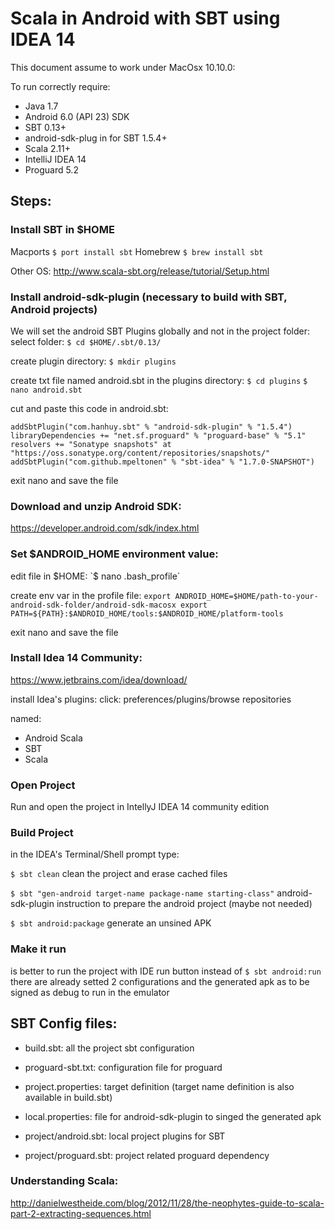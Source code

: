 
# Scala in Android with SBT using IDEA 14

This document assume to work under MacOsx 10.10.0:

To run correctly require:
 - Java 1.7
 - Android 6.0 (API 23) SDK
 - SBT 0.13+
 - android-sdk-plug in for SBT 1.5.4+
 - Scala 2.11+
 - IntelliJ IDEA 14
 - Proguard 5.2


## Steps:
### Install SBT in $HOME
Macports `$ port install sbt`
Homebrew `$ brew install sbt`

Other OS: http://www.scala-sbt.org/release/tutorial/Setup.html

### Install android-sdk-plugin (necessary to build with SBT, Android projects)

We will set the android SBT Plugins globally and not in the project folder:
select folder:
`$ cd $HOME/.sbt/0.13/`

create plugin directory:
`$ mkdir plugins`

create txt file named android.sbt in the plugins directory:
`$ cd plugins`
`$ nano android.sbt`

cut and paste this code in android.sbt:

`addSbtPlugin("com.hanhuy.sbt" % "android-sdk-plugin" % "1.5.4")
libraryDependencies += "net.sf.proguard" % "proguard-base" % "5.1"
resolvers += "Sonatype snapshots" at "https://oss.sonatype.org/content/repositories/snapshots/"
addSbtPlugin("com.github.mpeltonen" % "sbt-idea" % "1.7.0-SNAPSHOT")`

exit nano and save the file

### Download and unzip Android SDK:

https://developer.android.com/sdk/index.html

### Set $ANDROID_HOME environment value:
edit file in $HOME:
`$ nano .bash_profile`

create env var in the profile file:
`export ANDROID_HOME=$HOME/path-to-your-android-sdk-folder/android-sdk-macosx
export PATH=${PATH}:$ANDROID_HOME/tools:$ANDROID_HOME/platform-tools`

exit nano and save the file

### Install Idea 14 Community:
https://www.jetbrains.com/idea/download/

install Idea's plugins:
click: preferences/plugins/browse repositories

named:
- Android Scala
- SBT
- Scala

### Open Project
Run and open the project in IntellyJ IDEA 14 community edition

### Build Project
in the IDEA's Terminal/Shell prompt type:

`$ sbt clean`
clean the project and erase cached files

`$ sbt "gen-android target-name package-name starting-class"`
android-sdk-plugin instruction to prepare the android project (maybe not needed)

`$ sbt android:package`
generate an unsined APK

### Make it run
is better to run the project with IDE run button
instead of `$ sbt android:run`
there are already setted 2 configurations and the generated apk as to be signed as debug to run in the emulator

## SBT Config files:

- build.sbt: all the project sbt configuration
- proguard-sbt.txt: configuration file for proguard
- project.properties: target definition (target name definition is also available in build.sbt)
- local.properties: file for android-sdk-plugin to singed the generated apk

- project/android.sbt: local project plugins for SBT
- project/proguard.sbt: project related proguard dependency

### Understanding Scala:
http://danielwestheide.com/blog/2012/11/28/the-neophytes-guide-to-scala-part-2-extracting-sequences.html

